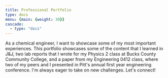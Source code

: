 ```yaml
---
title: Professional Portfolio
type: docs
menu: {main: {weight: 30}}
cascade:
  - type: "docs"
---
```


As a chemical engineer, I want to showcase some of my most important experiences. This portfolio showcases some of the content that I learned in J&J, two lab reports that I wrote for my Physics 2 class at Bucks County Community College, and a paper from my Engineering 0412 class, where two of my peers and I presented in Pitt's annual first year engineering conference. I'm always eager to take on new challenges. Let's connect!

